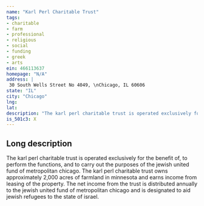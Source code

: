 ```yaml
---
name: "Karl Perl Charitable Trust"
tags:
- charitable
- farm
- professional
- religious
- social
- funding
- greek
- arts
ein: 466113637
homepage: "N/A"
address: |
 30 South Wells Street No 4049, \nChicago, IL 60606
state: "IL"
city: "Chicago"
lng: 
lat: 
description: "The karl perl charitable trust is operated exclusively for the benefit of, to perform the functions, and to carry out the purposes of the jewish united fund of metropolitan chicago. "
is_501c3: X
---
```


## Long description

The karl perl charitable trust is operated exclusively for the benefit of, to perform the functions, and to carry out the purposes of the jewish united fund of metropolitan chicago. The karl perl charitable trust owns approximately 2,000 acres of farmland in minnesota and earns income from leasing of the property. The net income from the trust is distributed annually to the jewish united fund of metropolitan chicago and is designated to aid jewish refugees to the state of israel. 
